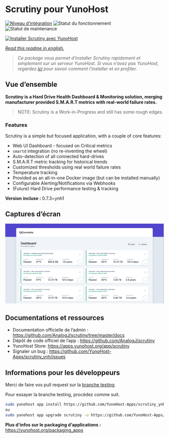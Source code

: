 <!--
N.B.: This README was automatically generated by https://github.com/YunoHost/apps/tree/master/tools/readme_generator
It shall NOT be edited by hand.
-->

# Scrutiny pour YunoHost

[![Niveau d’intégration](https://dash.yunohost.org/integration/scrutiny.svg)](https://dash.yunohost.org/appci/app/scrutiny) ![Statut du fonctionnement](https://ci-apps.yunohost.org/ci/badges/scrutiny.status.svg) ![Statut de maintenance](https://ci-apps.yunohost.org/ci/badges/scrutiny.maintain.svg)

[![Installer Scrutiny avec YunoHost](https://install-app.yunohost.org/install-with-yunohost.svg)](https://install-app.yunohost.org/?app=scrutiny)

*[Read this readme in english.](./README.md)*

> *Ce package vous permet d’installer Scrutiny rapidement et simplement sur un serveur YunoHost.
Si vous n’avez pas YunoHost, regardez [ici](https://yunohost.org/#/install) pour savoir comment l’installer et en profiter.*

## Vue d’ensemble

**Scrutiny is a Hard Drive Health Dashboard & Monitoring solution, merging manufacturer provided S.M.A.R.T metrics with real-world failure rates.**

> NOTE: Scrutiny is a Work-in-Progress and still has some rough edges.

### Features

Scrutiny is a simple but focused application, with a couple of core features:

- Web UI Dashboard - focused on Critical metrics
- `smartd` integration (no re-inventing the wheel)
- Auto-detection of all connected hard-drives
- S.M.A.R.T metric tracking for historical trends
- Customized thresholds using real world failure rates
- Temperature tracking
- Provided as an all-in-one Docker image (but can be installed manually)
- Configurable Alerting/Notifications via Webhooks
- (Future) Hard Drive performance testing & tracking


**Version incluse :** 0.7.3~ynh1

## Captures d’écran

![Capture d’écran de Scrutiny](./doc/screenshots/dashboard.png)

## Documentations et ressources

* Documentation officielle de l’admin : <https://github.com/AnalogJ/scrutiny/tree/master/docs>
* Dépôt de code officiel de l’app : <https://github.com/AnalogJ/scrutiny>
* YunoHost Store: <https://apps.yunohost.org/app/scrutiny>
* Signaler un bug : <https://github.com/YunoHost-Apps/scrutiny_ynh/issues>

## Informations pour les développeurs

Merci de faire vos pull request sur la [branche testing](https://github.com/YunoHost-Apps/scrutiny_ynh/tree/testing).

Pour essayer la branche testing, procédez comme suit.

``` bash
sudo yunohost app install https://github.com/YunoHost-Apps/scrutiny_ynh/tree/testing --debug
ou
sudo yunohost app upgrade scrutiny -u https://github.com/YunoHost-Apps/scrutiny_ynh/tree/testing --debug
```

**Plus d’infos sur le packaging d’applications :** <https://yunohost.org/packaging_apps>